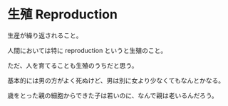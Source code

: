 # 生殖 Reproduction

生産が繰り返されること。

人間においては特に reproduction というと生殖のこと。

ただ、人を育てることも生殖のうちだと思う。

基本的には男の方がよく死ぬけど、男は別に女より少なくてもなんとかなる。

歳をとった親の細胞からできた子は若いのに、なんで親は老いるんだろう。
